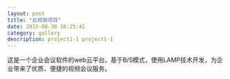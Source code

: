 ```yaml
---
layout: post
title: "云视频项目"
date: 2015-08-30 16:25:41
category: gallery
description: project1-1 project1-1
---
```

这是一个企业会议软件的web云平台。基于B/S模式，使用LAMP技术开发，为企业带来了优质、便捷的视频会议服务。